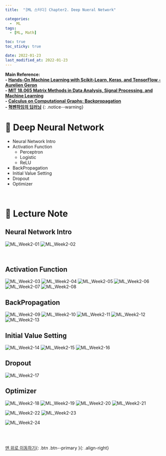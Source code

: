 ```yaml
---
title:  "[ML 스터디] Chapter2. Deep Nueral Network" 

categories:
  -  ML
tags:
  - [ML, Math]

toc: true
toc_sticky: true

date: 2022-01-23
last_modified_at: 2022-01-23
---
```


**Main Reference: <br>- [Hands-On Machine Learning with Scikit-Learn, Keras, and TensorFlow - Aurelien Geron](http://www.kyobobook.co.kr/product/detailViewKor.laf?ejkGb=KOR&mallGb=KOR&barcode=9791162242964&orderClick=LEa&Kc=) <br>- [MIT 18.065 Matrix Methods in Data Analysis, Signal Processing, and Machine Learning](https://www.youtube.com/watch?v=k3AiUhwHQ28&list=PLUl4u3cNGP63oMNUHXqIUcrkS2PivhN3k&index=27) <br>- [Calculus on Computational Graphs: Backpropagation](https://colah.github.io/posts/2015-08-Backprop/) <br>- [혁펜하임의 딥러닝](https://www.youtube.com/watch?v=IJRxpLgT7oE&list=PL_iJu012NOxdDZEygsVG4jS8srnSdIgdn)** 
{: .notice--warning}



# 🚌 Deep Neural Network

- Neural Network Intro
- Activation Function
  - Perceptron
  - Logistic
  - ReLU
- BackPropagation
- Initial Value Setting
- Dropout
- Optimizer

<br>


# 🚌 Lecture Note

## Neural Network Intro

![ML_Week2-01](https://user-images.githubusercontent.com/96368476/150665051-8a096037-c185-4de7-b79e-11d98afd143c.jpg)
![ML_Week2-02](https://user-images.githubusercontent.com/96368476/150665053-830c8806-5a3b-41db-9311-d10613b8df83.jpg)


<br>

## Activation Function

![ML_Week2-03](https://user-images.githubusercontent.com/96368476/150665055-49552626-12b8-4f1b-9eb8-c5d3d301ee71.jpg)
![ML_Week2-04](https://user-images.githubusercontent.com/96368476/150665056-b0b94835-1e00-40e3-b321-47e71fbc2e49.jpg)
![ML_Week2-05](https://user-images.githubusercontent.com/96368476/150665060-5874c386-4722-4036-9e3c-e7747b5f3ddf.jpg)
![ML_Week2-06](https://user-images.githubusercontent.com/96368476/150665061-c75c3829-324b-4e01-b000-1e3d344943c3.jpg)
![ML_Week2-07](https://user-images.githubusercontent.com/96368476/150665063-55e11581-4c1d-4794-8bfc-a0c3aff38231.jpg)
![ML_Week2-08](https://user-images.githubusercontent.com/96368476/150665065-8ed1833d-8748-4777-b347-26d779363286.jpg)


## BackPropagation

![ML_Week2-09](https://user-images.githubusercontent.com/96368476/150665324-45dc6e06-3bc2-44da-81a9-6f2064db0525.jpg)
![ML_Week2-10](https://user-images.githubusercontent.com/96368476/150665327-39377c49-0a3a-465a-a18c-58958eada1a1.jpg)
![ML_Week2-11](https://user-images.githubusercontent.com/96368476/150665330-8d68782d-cb2d-47b1-87a3-d65a670d2c35.jpg)
![ML_Week2-12](https://user-images.githubusercontent.com/96368476/150665332-025106e8-9d28-4d3c-8759-2aeb6490a19d.jpg)
![ML_Week2-13](https://user-images.githubusercontent.com/96368476/150665334-d40be9af-e1e7-4beb-b46f-eaa9ae6e4208.jpg)


## Initial Value Setting

![ML_Week2-14](https://user-images.githubusercontent.com/96368476/150665384-c91df407-6348-4630-8e99-b1fe57cb09ae.jpg)
![ML_Week2-15](https://user-images.githubusercontent.com/96368476/150665387-0193b064-331a-4112-9547-cb770a002bd0.jpg)
![ML_Week2-16](https://user-images.githubusercontent.com/96368476/150665388-1b34f89e-81ab-44c1-9073-265bf51bae59.jpg)

## Dropout

![ML_Week2-17](https://user-images.githubusercontent.com/96368476/150665391-26b72096-81f9-460a-a646-eefee5bb0a7a.jpg)

## Optimizer

![ML_Week2-18](https://user-images.githubusercontent.com/96368476/150665392-28eabc2e-ff00-414d-909b-78f75d440711.jpg)
![ML_Week2-19](https://user-images.githubusercontent.com/96368476/150665393-67b1d8aa-7aec-45b7-8cd6-a2006333001d.jpg)
![ML_Week2-20](https://user-images.githubusercontent.com/96368476/150665394-46f1e017-a15c-4eec-9ca5-de195a62b392.jpg)
![ML_Week2-21](https://user-images.githubusercontent.com/96368476/150665395-fbdc3813-1b4e-4b1e-a789-354010b69946.jpg)
<br>

![ML_Week2-22](https://user-images.githubusercontent.com/96368476/150665396-16d83718-2e60-4e13-abb5-43b59295a47b.jpg)
![ML_Week2-23](https://user-images.githubusercontent.com/96368476/150665397-6e4ec29d-f840-4d85-bf94-77191cc8d019.jpg)
<br>

![ML_Week2-24](https://user-images.githubusercontent.com/96368476/150665398-c77677a1-373e-4a84-a595-15772d4a8ec4.jpg)

<br>
<br>

[맨 위로 이동하기](#){: .btn .btn--primary }{: .align-right}